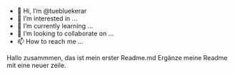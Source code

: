 - 👋 Hi, I’m @tuebluekerar
- 👀 I’m interested in ...
- 🌱 I’m currently learning ...
- 💞️ I’m looking to collaborate on ...
- 📫 How to reach me ...

<!---
tuebluekerar/tuebluekerar is a ✨ special ✨ repository because its `README.md` (this file) appears on your GitHub profile.
You can click the Preview link to take a look at your changes.
--->
Hallo zusammmen, das ist mein erster Readme.md
Ergänze meine Readme mit eine neuer zeile.

